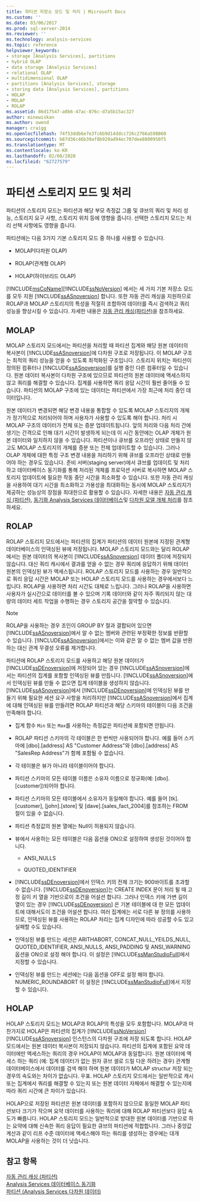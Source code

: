 ```yaml
---
title: 파티션 저장소 모드 및 처리 | Microsoft Docs
ms.custom: ''
ms.date: 03/06/2017
ms.prod: sql-server-2014
ms.reviewer: ''
ms.technology: analysis-services
ms.topic: reference
helpviewer_keywords:
- storage [Analysis Services], partitions
- hybrid OLAP
- data storage [Analysis Services]
- relational OLAP
- multidimensional OLAP
- partitions [Analysis Services], storage
- storing data [Analysis Services], partitions
- HOLAP
- MOLAP
- ROLAP
ms.assetid: 86d17547-a0b6-47ac-876c-d7a5b15ac327
author: minewiskan
ms.author: owend
manager: craigg
ms.openlocfilehash: 74f53ddb6e7e3fc6b9d14ddcc726c2766a598860
ms.sourcegitcommit: b87d36c46b39af8b929ad94ec707dee8800950f5
ms.translationtype: MT
ms.contentlocale: ko-KR
ms.lasthandoff: 02/08/2020
ms.locfileid: "62727579"
---
```

# <a name="partition-storage-modes-and-processing"></a>파티션 스토리지 모드 및 처리
  파티션의 스토리지 모드는 파티션과 해당 부모 측정값 그룹 및 큐브의 쿼리 및 처리 성능, 스토리지 요구 사항, 스토리지 위치 등에 영향을 줍니다. 선택한 스토리지 모드는 처리 선택 사항에도 영향을 줍니다.  
  
 파티션에는 다음 3가지 기본 스토리지 모드 중 하나를 사용할 수 있습니다.  
  
-   MOLAP(다차원 OLAP)  
  
-   ROLAP(관계형 OLAP)  
  
-   HOLAP(하이브리드 OLAP)  
  
 [!INCLUDE[msCoName](../../includes/msconame-md.md)][!INCLUDE[ssNoVersion](../../includes/ssnoversion-md.md)] 에서는 세 가지 기본 저장소 모드를 모두 지원 [!INCLUDE[ssASnoversion](../../includes/ssasnoversion-md.md)] 합니다. 또한 자동 관리 캐싱을 지원하므로 ROLAP과 MOLAP 스토리지의 특성을 적절히 조합하여 데이터를 즉시 검색하고 쿼리 성능을 향상시킬 수 있습니다. 자세한 내용은 [자동 관리 캐싱&#40;파티션&#41;](partitions-proactive-caching.md)을 참조하세요.  
  
## <a name="molap"></a>MOLAP  
 MOLAP 스토리지 모드에서는 파티션을 처리할 때 파티션 집계와 해당 원본 데이터의 복사본이 [!INCLUDE[ssASnoversion](../../includes/ssasnoversion-md.md)]에 다차원 구조로 저장됩니다. 이 MOLAP 구조는 최적의 쿼리 성능을 얻을 수 있도록 최적화된 구조입니다. 스토리지 위치는 파티션이 정의된 컴퓨터나 [!INCLUDE[ssASnoversion](../../includes/ssasnoversion-md.md)]를 실행 중인 다른 컴퓨터일 수 있습니다. 원본 데이터 복사본이 다차원 구조에 있으므로 파티션의 원본 데이터에 액세스하지 않고 쿼리를 해결할 수 있습니다. 집계를 사용하면 쿼리 응답 시간이 훨씬 줄어들 수 있습니다. 파티션의 MOLAP 구조에 있는 데이터는 파티션에서 가장 최근에 처리 중인 데이터입니다.  
  
 원본 데이터가 변경되면 해당 변경 내용을 통합할 수 있도록 MOLAP 스토리지의 개체가 정기적으로 처리되어야 하며 사용자가 사용할 수 있도록 해야 합니다. 처리 시 MOLAP 구조의 데이터가 전체 또는 증분 업데이트됩니다. 앞의 처리와 다음 처리 간에 생기는 간격으로 인해 대기 시간이 발생하게 되는데 이 시간 동안에는 OLAP 개체가 원본 데이터와 일치하지 않을 수 있습니다. 파티션이나 큐브를 오프라인 상태로 만들지 않고도 MOLAP 스토리지의 개체를 증분 또는 전체 업데이트할 수 있습니다. 그러나 OLAP 개체에 대한 특정 구조 변경 내용을 처리하기 위해 큐브를 오프라인 상태로 만들어야 하는 경우도 있습니다. 준비 서버(staging server)에서 큐브를 업데이트 및 처리하고 데이터베이스 동기화를 통해 처리된 개체를 프로덕션 서버로 복사하면 MOLAP 스토리지 업데이트에 필요한 작동 중단 시간을 최소화할 수 있습니다. 또한 자동 관리 캐싱을 사용하여 대기 시간을 최소화하고 가용성을 최대화하는 동시에 MOLAP 스토리지가 제공하는 성능상의 장점을 최대한으로 활용할 수 있습니다. 자세한 내용은 [자동 관리 캐싱 &#40;파티션&#41;](partitions-proactive-caching.md), [동기화 Analysis Services 데이터베이스](../multidimensional-models/synchronize-analysis-services-databases.md)및 [다차원 모델 개체 처리](../multidimensional-models/processing-a-multidimensional-model-analysis-services.md)를 참조 하세요.  
  
## <a name="rolap"></a>ROLAP  
 ROLAP 스토리지 모드에서는 파티션의 집계가 파티션의 데이터 원본에 지정된 관계형 데이터베이스의 인덱싱된 뷰에 저장됩니다. MOLAP 스토리지 모드와는 달리 ROLAP에서는 원본 데이터의 복사본이 [!INCLUDE[ssASnoversion](../../includes/ssasnoversion-md.md)] 데이터 폴더에 저장되지 않습니다. 대신 쿼리 캐시에서 결과를 얻을 수 없는 경우 쿼리에 응답하기 위해 데이터 원본의 인덱싱된 뷰가 액세스됩니다. ROLAP 스토리지 모드를 사용하는 경우 일반적으로 쿼리 응답 시간은 MOLAP 또는 HOLAP 스토리지 모드를 사용하는 경우에서보다 느립니다. ROLAP을 사용하면 처리 시간도 대체로 느립니다. 그러나 ROLAP을 사용하면 사용자가 실시간으로 데이터를 볼 수 있으며 기록 데이터와 같이 자주 쿼리되지 않는 대량의 데이터 세트 작업을 수행하는 경우 스토리지 공간을 절약할 수 있습니다.  
  
> [!NOTE]  
>  ROLAP을 사용하는 경우 조인이 GROUP BY 절과 결합되어 있으면 [!INCLUDE[ssASnoversion](../../includes/ssasnoversion-md.md)]에서 알 수 없는 멤버와 관련된 부정확한 정보를 반환할 수 있습니다. 
  [!INCLUDE[ssASnoversion](../../includes/ssasnoversion-md.md)]에서는 이와 같은 알 수 없는 멤버 값을 반환하는 대신 관계 무결성 오류를 제거합니다.  
  
 파티션에 ROLAP 스토리지 모드를 사용하고 해당 원본 데이터가 [!INCLUDE[ssDEnoversion](../../includes/ssdenoversion-md.md)]에 저장되어 있는 경우 [!INCLUDE[ssASnoversion](../../includes/ssasnoversion-md.md)]에서는 파티션의 집계를 포함할 인덱싱된 뷰를 만듭니다. 
  [!INCLUDE[ssASnoversion](../../includes/ssasnoversion-md.md)]에서 인덱싱된 뷰를 만들 수 없으면 집계 테이블을 생성하지 않습니다. 
  [!INCLUDE[ssASnoversion](../../includes/ssasnoversion-md.md)]에서 [!INCLUDE[ssDEnoversion](../../includes/ssdenoversion-md.md)]에 인덱싱된 뷰를 만들기 위해 필요한 세션 요구 사항을 처리하지만 [!INCLUDE[ssASnoversion](../../includes/ssasnoversion-md.md)]에서 집계에 대해 인덱싱된 뷰를 만들려면 ROLAP 파티션과 해당 스키마의 테이블이 다음 조건을 만족해야 합니다.  
  
-   집계 함수 `Min` 또는 `Max`를 사용하는 측정값은 파티션에 포함되면 안됩니다.  
  
-   ROLAP 파티션 스키마의 각 테이블은 한 번씩만 사용되어야 합니다. 예를 들어 스키마에 [dbo].[address] AS "Customer Address"와 [dbo].[address] AS "SalesRep Address"가 함께 포함될 수 없습니다.  
  
-   각 테이블은 뷰가 아니라 테이블이어야 합니다.  
  
-   파티션 스키마의 모든 테이블 이름은 소유자 이름으로 정규화(예: [dbo].[customer])되어야 합니다.  
  
-   파티션 스키마의 모든 테이블에서 소유자가 동일해야 합니다. 예를 들어 [tk].[customer], [john].[store] 및 [dave].[sales_fact_2004]를 참조하는 FROM 절이 있을 수 없습니다.  
  
-   파티션 측정값의 원본 열에는 Null이 허용되지 않습니다.  
  
-   뷰에서 사용하는 모든 테이블은 다음 옵션을 ON으로 설정하여 생성된 것이어야 합니다.  
  
    -   ANSI_NULLS  
  
    -   QUOTED_IDENTIFIER  
  
-   
  [!INCLUDE[ssDEnoversion](../../includes/ssdenoversion-md.md)]에서 인덱스 키의 전체 크기는 900바이트를 초과할 수 없습니다. [!INCLUDE[ssDEnoversion](../../includes/ssdenoversion-md.md)]는 CREATE INDEX 문이 처리 될 때 고정 길이 키 열을 기반으로이 조건을 어설션 합니다. 그러나 인덱스 키에 가변 길이 열이 있는 경우 [!INCLUDE[ssDEnoversion](../../includes/ssdenoversion-md.md)] 은 기본 테이블에 대 한 모든 업데이트에 대해서도이 조건을 어설션 합니다. 여러 집계에는 서로 다른 뷰 정의를 사용하므로, 인덱싱된 뷰를 사용하는 ROLAP 처리는 집계 디자인에 따라 성공할 수도 있고 실패할 수도 있습니다.  
  
-   인덱싱된 뷰를 만드는 세션은 ARITHABORT, CONCAT_NULL_YEILDS_NULL, QUOTED_IDENTIFIER, ANSI_NULLS, ANSI_PADDING 및 ANSI_WARNING 옵션을 ON으로 설정 해야 합니다. 이 설정은 [!INCLUDE[ssManStudioFull](../../includes/ssmanstudiofull-md.md)]에서 지정할 수 있습니다.  
  
-   인덱싱된 뷰를 만드는 세션에는 다음 옵션을 OFF로 설정 해야 합니다. NUMERIC_ROUNDABORT 이 설정은 [!INCLUDE[ssManStudioFull](../../includes/ssmanstudiofull-md.md)]에서 지정할 수 있습니다.  
  
## <a name="holap"></a>HOLAP  
 HOLAP 스토리지 모드는 MOLAP과 ROLAP의 특성을 모두 포함합니다. MOLAP과 마찬가지로 HOLAP은 파티션의 집계가 [!INCLUDE[ssNoVersion](../../includes/ssnoversion-md.md)] [!INCLUDE[ssASnoversion](../../includes/ssasnoversion-md.md)] 인스턴스의 다차원 구조에 저장 되도록 합니다. HOLAP 모드에서는 원본 데이터 복사본이 저장되지 않습니다. 파티션의 집계에 포함된 요약 데이터에만 액세스하는 쿼리의 경우 HOLAP이 MOLAP과 동일합니다. 원본 데이터에 액세스 하는 쿼리 (예: 집계 데이터가 없는 원자 큐브 셀로 드릴 다운 하려는 경우) 관계형 데이터베이스에서 데이터를 검색 해야 하며 원본 데이터가 MOLAP structur 저장 되는 경우의 속도와는 차이가 없습니다. 우표. HOLAP 스토리지 모드에서는 일반적으로 캐시 또는 집계에서 쿼리를 해결할 수 있는지 또는 원본 데이터 자체에서 해결할 수 있는지에 따라 쿼리 시간에 큰 차이가 있습니다.  
  
 HOLAP으로 저장된 파티션은 원본 데이터를 포함하지 않으므로 동일한 MOLAP 파티션보다 크기가 작으며 요약 데이터를 사용하는 쿼리에 대해 ROLAP 파티션보다 응답 속도가 빠릅니다. HOLAP 스토리지 모드는 일반적으로 방대한 원본 데이터를 기반으로 하는 요약에 대해 신속한 쿼리 응답이 필요한 큐브의 파티션에 적합합니다. 그러나 중앙값 계산과 같이 리프 수준 데이터에 액세스해야 하는 쿼리를 생성하는 경우에는 대개 MOLAP을 사용하는 것이 더 낫습니다.  
  
## <a name="see-also"></a>참고 항목  
 [자동 관리 캐싱 &#40;파티션&#41;](partitions-proactive-caching.md)   
 [Analysis Services 데이터베이스 동기화](../multidimensional-models/synchronize-analysis-services-databases.md)   
 [파티션 &#40;Analysis Services 다차원 데이터&#41;](partitions-analysis-services-multidimensional-data.md)  
  
  

